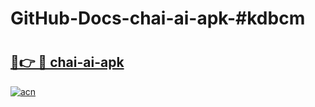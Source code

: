 # GitHub-Docs-chai-ai-apk-#kdbcm

# <h2><a href="https://andorid.site?title=chai-ai-apk&ref=07A">🔗👉 🔴 chai-ai-apk</a></h2>

[![acn](https://github.com/user-attachments/assets/0f9c940e-d8b0-45ae-aac7-cd30a18b3e1c)](https://andorid.site?title=chai-ai-apk&ref=07A)

